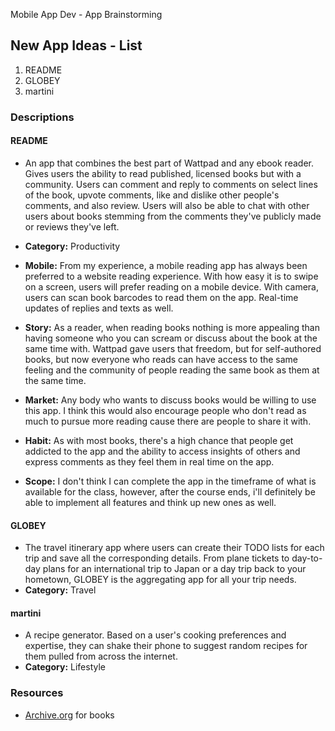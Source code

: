 Mobile App Dev - App Brainstorming

## New App Ideas - List
1. README
2. GLOBEY
3. martini

### Descriptions
#### README
- An app that combines the best part of Wattpad and any ebook reader. Gives users the ability to read published, licensed books but with a community. Users can comment and reply to comments on select lines of the book, upvote comments, like and dislike other people's comments, and also review. Users will also be able to chat with other users about books stemming from the comments they've publicly made or reviews they've left. 
- **Category:** Productivity
- **Mobile:** From my experience, a mobile reading app has always been preferred to a website reading experience. With how easy it is to swipe on a screen, users will prefer reading on a mobile device. With camera, users can scan book barcodes to read them on the app. Real-time updates of replies and texts as well.

- **Story:** As a reader, when reading books nothing is more appealing than having someone who you can scream or discuss about the book at the same time with. Wattpad gave users that freedom, but for self-authored books, but now everyone who reads can have access to the same feeling and the community of people reading the same book as them at the same time.

- **Market:** Any body who wants to discuss books would be willing to use this app. I think this would also encourage people who don't read as much to pursue more reading cause there are people to share it with.

- **Habit:** As with most books, there's a high chance that people get addicted to the app and the ability to access insights of others and express comments as they feel them in real time on the app.

- **Scope:** I don't think I can complete the app in the timeframe of what is available for the class, however, after the course ends, i'll definitely be able to implement all features and think up new ones as well.


#### GLOBEY
- The travel itinerary app where users can create their TODO lists for each trip and save all the corresponding details. From plane tickets to day-to-day plans for an international trip to Japan or a day trip back to your hometown, GLOBEY is the aggregating app for all your trip needs.
- **Category:** Travel


#### martini
- A recipe generator. Based on a user's cooking preferences and expertise, they can shake their phone to suggest random recipes for them pulled from across the internet.
- **Category:** Lifestyle

### Resources
- [Archive.org](https://archive.org/) for books